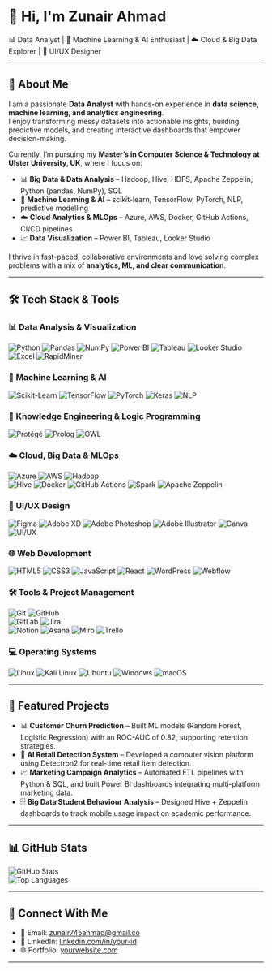 # 👋 Hi, I'm Zunair Ahmad

📊 Data Analyst | 🤖 Machine Learning & AI Enthusiast | ☁️ Cloud & Big Data Explorer  | 🎨 UI/UX Designer 

---

## 🙋 About Me  
I am a passionate **Data Analyst** with hands-on experience in **data science, machine learning, and analytics engineering**.  
I enjoy transforming messy datasets into actionable insights, building predictive models, and creating interactive dashboards that empower decision-making.  

Currently, I’m pursuing my **Master’s in Computer Science & Technology at Ulster University, UK**, where I focus on:  
- 📊 **Big Data & Data Analysis** –  Hadoop, Hive, HDFS, Apache Zeppelin, Python (pandas, NumPy), SQL  
- 🤖 **Machine Learning & AI** – scikit-learn, TensorFlow, PyTorch, NLP, predictive modelling  
- ☁️ **Cloud Analytics & MLOps** – Azure, AWS, Docker, GitHub Actions, CI/CD pipelines  
- 📈 **Data Visualization** – Power BI, Tableau, Looker Studio  

I thrive in fast-paced, collaborative environments and love solving complex problems with a mix of **analytics, ML, and clear communication**.  

---

## 🛠 Tech Stack & Tools  

### 📊 Data Analysis & Visualization  
![Python](https://img.shields.io/badge/Python-3776AB?style=for-the-badge&logo=python&logoColor=white)  ![Pandas](https://img.shields.io/badge/Pandas-150458?style=for-the-badge&logo=pandas&logoColor=white)  ![NumPy](https://img.shields.io/badge/NumPy-013243?style=for-the-badge&logo=numpy&logoColor=white)  ![Power BI](https://img.shields.io/badge/Power%20BI-F2C811?style=for-the-badge&logo=powerbi&logoColor=black)  ![Tableau](https://img.shields.io/badge/Tableau-E97627?style=for-the-badge&logo=tableau&logoColor=white)  ![Looker Studio](https://img.shields.io/badge/Looker%20Studio-4285F4?style=for-the-badge&logo=googleanalytics&logoColor=white)  ![Excel](https://img.shields.io/badge/Microsoft%20Excel-217346?style=for-the-badge&logo=microsoftexcel&logoColor=white)  ![RapidMiner](https://img.shields.io/badge/RapidMiner-F0A500?style=for-the-badge&logo=rapidminer&logoColor=white)  

### 🤖 Machine Learning & AI  
![Scikit-Learn](https://img.shields.io/badge/Scikit--Learn-F7931E?style=for-the-badge&logo=scikitlearn&logoColor=white)  ![TensorFlow](https://img.shields.io/badge/TensorFlow-FF6F00?style=for-the-badge&logo=tensorflow&logoColor=white)  ![PyTorch](https://img.shields.io/badge/PyTorch-EE4C2C?style=for-the-badge&logo=pytorch&logoColor=white)  ![Keras](https://img.shields.io/badge/Keras-D00000?style=for-the-badge&logo=keras&logoColor=white)  ![NLP](https://img.shields.io/badge/NLP-2C3E50?style=for-the-badge&logo=spacy&logoColor=white)  
 
### 🧠 Knowledge Engineering & Logic Programming  
![Protégé](https://img.shields.io/badge/Protégé-002147?style=for-the-badge&logoColor=white)  ![Prolog](https://img.shields.io/badge/Prolog-E61B23?style=for-the-badge&logo=swipl&logoColor=white)  ![OWL](https://img.shields.io/badge/OWL%20(Web%20Ontology%20Language)-5E5CFF?style=for-the-badge&logo=semanticweb&logoColor=white)  


### ☁️ Cloud, Big Data & MLOps  
![Azure](https://img.shields.io/badge/Microsoft%20Azure-0089D6?style=for-the-badge&logo=microsoftazure&logoColor=white)  ![AWS](https://img.shields.io/badge/AWS-232F3E?style=for-the-badge&logo=amazonaws&logoColor=white)  ![Hadoop](https://img.shields.io/badge/Hadoop-66CCFF?style=for-the-badge&logo=apachehadoop&logoColor=black)  
![Hive](https://img.shields.io/badge/Hive-FDEE21?style=for-the-badge&logo=apachehive&logoColor=black)  ![Docker](https://img.shields.io/badge/Docker-2496ED?style=for-the-badge&logo=docker&logoColor=white)  ![GitHub Actions](https://img.shields.io/badge/GitHub%20Actions-2088FF?style=for-the-badge&logo=githubactions&logoColor=white)  ![Spark](https://img.shields.io/badge/Apache%20Spark-E25A1C?style=for-the-badge&logo=apachespark&logoColor=white)  ![Apache Zeppelin](https://img.shields.io/badge/Apache%20Zeppelin-2F70C0?style=for-the-badge&logo=apache&logoColor=white)

### 🎨 UI/UX Design  
![Figma](https://img.shields.io/badge/Figma-F24E1E?style=for-the-badge&logo=figma&logoColor=white)  ![Adobe XD](https://img.shields.io/badge/Adobe%20XD-FF61F6?style=for-the-badge&logo=adobexd&logoColor=white)  ![Adobe Photoshop](https://img.shields.io/badge/Adobe%20Photoshop-31A8FF?style=for-the-badge&logo=adobephotoshop&logoColor=white)  ![Adobe Illustrator](https://img.shields.io/badge/Adobe%20Illustrator-FF9A00?style=for-the-badge&logo=adobeillustrator&logoColor=white)  ![Canva](https://img.shields.io/badge/Canva-00C4CC?style=for-the-badge&logo=canva&logoColor=white)  ![UI/UX](https://img.shields.io/badge/UI%2FUX-000000?style=for-the-badge&logo=figma&logoColor=white)  

### 🌐 Web Development  
![HTML5](https://img.shields.io/badge/HTML5-E34F26?style=for-the-badge&logo=html5&logoColor=white)  ![CSS3](https://img.shields.io/badge/CSS3-1572B6?style=for-the-badge&logo=css3&logoColor=white)  ![JavaScript](https://img.shields.io/badge/JavaScript-F7DF1E?style=for-the-badge&logo=javascript&logoColor=black)  ![React](https://img.shields.io/badge/React-20232A?style=for-the-badge&logo=react&logoColor=61DAFB)  ![WordPress](https://img.shields.io/badge/WordPress-21759B?style=for-the-badge&logo=wordpress&logoColor=white)  ![Webflow](https://img.shields.io/badge/Webflow-4353FF?style=for-the-badge&logo=webflow&logoColor=white)  

### 🛠 Tools & Project Management  
![Git](https://img.shields.io/badge/Git-F05032?style=for-the-badge&logo=git&logoColor=white)  ![GitHub](https://img.shields.io/badge/GitHub-181717?style=for-the-badge&logo=github&logoColor=white)  
![GitLab](https://img.shields.io/badge/GitLab-FC6D26?style=for-the-badge&logo=gitlab&logoColor=white)  ![Jira](https://img.shields.io/badge/Jira-0052CC?style=for-the-badge&logo=jira&logoColor=white)  
![Notion](https://img.shields.io/badge/Notion-000000?style=for-the-badge&logo=notion&logoColor=white)  ![Asana](https://img.shields.io/badge/Asana-F06A6A?style=for-the-badge&logo=asana&logoColor=white)  ![Miro](https://img.shields.io/badge/Miro-050038?style=for-the-badge&logo=miro&logoColor=F7C922)  ![Trello](https://img.shields.io/badge/Trello-0052CC?style=for-the-badge&logo=trello&logoColor=white)  

### 💻 Operating Systems  
![Linux](https://img.shields.io/badge/Linux-FCC624?style=for-the-badge&logo=linux&logoColor=black)  ![Kali Linux](https://img.shields.io/badge/Kali%20Linux-268BEE?style=for-the-badge&logo=kalilinux&logoColor=white)  ![Ubuntu](https://img.shields.io/badge/Ubuntu-E95420?style=for-the-badge&logo=ubuntu&logoColor=white)  ![Windows](https://img.shields.io/badge/Windows-0078D6?style=for-the-badge&logo=windows&logoColor=white)  ![macOS](https://img.shields.io/badge/macOS-000000?style=for-the-badge&logo=apple&logoColor=white)  


---

## 📂 Featured Projects  

- 📊 **Customer Churn Prediction** – Built ML models (Random Forest, Logistic Regression) with an ROC-AUC of 0.82, supporting retention strategies.  
- 🤖 **AI Retail Detection System** – Developed a computer vision platform using Detectron2 for real-time retail item detection.  
- 📈 **Marketing Campaign Analytics** – Automated ETL pipelines with Python & SQL, and built Power BI dashboards integrating multi-platform marketing data.  
- 🗄️ **Big Data Student Behaviour Analysis** – Designed Hive + Zeppelin dashboards to track mobile usage impact on academic performance.  

---

## 📊 GitHub Stats  

![GitHub Stats](https://github-readme-stats.vercel.app/api?username=YOUR-USERNAME&show_icons=true&theme=tokyonight)  
![Top Languages](https://github-readme-stats.vercel.app/api/top-langs/?username=YOUR-USERNAME&layout=compact&theme=tokyonight)  

---

## 🤝 Connect With Me  

- 📧 Email: [zunair745ahmad@gmail.co](mailto:zunair745ahmad@gmail.com)  
- 💼 LinkedIn: [linkedin.com/in/your-id](https://www.linkedin.com/in/ch-zunair-ahmad/)  
- 🌐 Portfolio: [yourwebsite.com](https://yourwebsite.com)  

---
